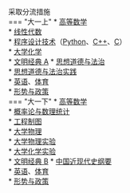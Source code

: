 采取分流措施  
=== "大一上"
    * [高等数学](../../课程/高等数学.md)  
    * [线性代数](../../课程/线性代数.md)  
    * [程序设计技术](../../课程/程序设计技术/index.md)（[Python](../../课程/程序设计技术/程序设计技术（Python）.md)、[C++](../../课程/程序设计技术/程序设计技术（C++）.md)、[C](../../课程/程序设计技术/程序设计技术（C++）.md)）  
    * [大学化学](../../课程/大学化学.md)  
    * [文明经典 A](../../课程/文明经典/文明经典%20A.md)
    * [思想道德与法治](../../课程/思想道德与法治.md)  
    * [思想道德与法治实践](../../课程/思想道德与法治实践.md)  
    * [英语](../../课程/英语.md)、[体育](../../课程/体育/index.md)  
    * [形势与政策](../../课程/形势与政策.md)  
=== "大一下"
    * [高等数学](../../课程/高等数学.md)  
    * [概率论与数理统计](../../课程/概率论与数理统计.md)  
    * [工程制图](../../课程/工程制图.md)  
    * [大学物理](../../课程/大学物理.md)  
    * [大学物理实验](../../课程/大学物理实验.md)  
    * [大学化学实验](../../课程/大学化学实验.md)  
    * [文明经典 B](../../课程/文明经典/文明经典%20B.md)
    * [中国近现代史纲要](../../课程/中国近现代史纲要.md)  
    * [英语](../../课程/英语.md)、[体育](../../课程/体育/index.md)  
    * [形势与政策](../../课程/形势与政策.md)  
